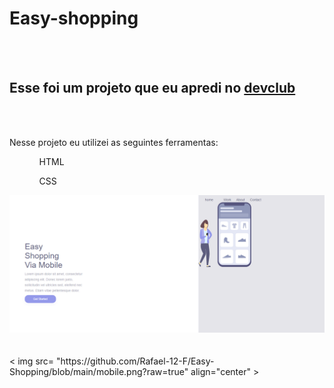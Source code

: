 <h1> Easy-shopping</h1>
<br>
<br>
<h2> Esse foi um projeto que eu apredi no <a href="https://rodolfomori.com.br/devclub> DevClub" > devclub</a> </h2>
<br>
<br>
<p> Nesse projeto eu utilizei as seguintes ferramentas:</p>
<ol>
  <ul> HTML</ul>
  <ul> CSS</ul>
</ol>
<img src= "https://github.com/Rafael-12-F/Easy-Shopping/blob/main/pc.png?raw=true">
<br>
<br>
<br>
< img src= "https://github.com/Rafael-12-F/Easy-Shopping/blob/main/mobile.png?raw=true" align="center" >

